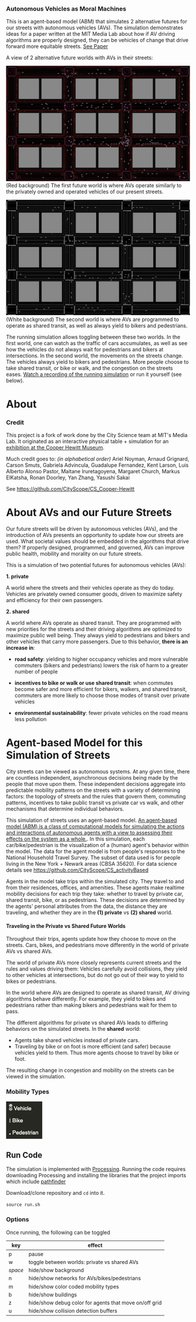 ### Autonomous Vehicles as Moral Machines


This is an agent-based model (ABM) that simulates 2 alternative futures for our streets with autonomous vehicles (AVs).
The simulation demonstrates ideas for a paper written at the MIT Media Lab about how if AV driving algorithms are properly designed, they can be vehicles of change that drive forward more equitable streets.
[See Paper](https://docs.google.com/document/d/1BlcuKNUD1KOblP5JW6aEXMcnS0sMfL_g7d8P9sffAyA/edit?usp=sharing)


A view of 2 alternative future worlds with AVs in their streets:

![World of private AVs](output-assets/private-av-world-traffic-jam.png)
(Red background) The first future world is where AVs operate similarly to the privately owned and operated vehicles of our present streets.

![World of private AVs](output-assets/shared-av-world.png)
(White background) The second world is where AVs are programmed to operate as shared transit, as well as always yield to bikers and pedestrians.


The running simulation allows toggling between these two worlds.  In the first world, one can watch as the traffic of cars accumulates, as well as see how the vehicles do not always wait for pedestrians and bikers at intersections.
In the second world, the movements on the streets change.  The vehicles always yield to bikers and pedestrians.  More people choose to take shared transit, or bike or walk, and the congestion on the streets eases.
[Watch a recording of the running simulation](output-assets/simulation-toggled-between-worlds-mid-way.mp4) or run it yourself (see below).


# About

### Credit

This project is a fork of work done by the City Science team at MIT's Media Lab.  It originated as an interactive physical table + simulation for an [exhibition at the Cooper Hewitt Museum](https://www.media.mit.edu/events/media-lab-projects-at-the-cooper-hewitt/).

Much credit goes to:
*(in alphabetical order)*
Ariel Noyman, Arnaud Grignard, Carson Smuts, Gabriela Advincula, Guadalupe Fernandez, Kent Larson, Luis Alberto Alonso Pastor, Maitane Iruretagoyena, Margaret Church, Markus ElKatsha, Ronan Doorley, Yan Zhang, Yasushi Sakai

See https://github.com/CityScope/CS_Cooper-Hewitt


# About AVs and our Future Streets

Our future streets will be driven by autonomous vehicles (AVs), and the introduction of AVs presents an opportunity to update how our streets are used.  What societal values should be embedded in the algorithms that drive them?  If properly designed, programmed, and governed, AVs can improve public health, mobility and morality on our future streets.

This is a simulation of two potential futures for autonomous vehicles (AVs):

__1. private__

A world where the streets and their vehicles operate as they do today.  Vehicles are privately owned consumer goods, driven to maximize safety and efficiency for their own passengers.


__2. shared__

A world where AVs operate as shared transit.  They are programmed with new priorities for the streets and their driving algorithms are optimized to maximize public well being.  They always yield to pedestrians and bikers and other vehicles that carry more passengers.  Due to this behavior, __there is an increase in__:

- __road safety__: yielding to higher occupancy vehicles and more vulnerable commuters (bikers and pedestrians) lowers the risk of harm to a greater number of people

- __incentives to bike or walk or use shared transit__: when commutes become safer and more efficient for bikers, walkers, and shared transit, commuters are more likely to choose those modes of transit over private vehicles

- __environmental sustainability__: fewer private vehicles on the road means less pollution



# Agent-based Model for this Simulation of Streets

City streets can be viewed as autonomous systems.  At any given time, there are countless independent, asynchronous decisions being made by the people that move upon them.  These independent decisions aggregate into predictable mobility patterns on the streets with a variety of determining factors: the topology of streets and the rules that govern them, commuting patterns, incentives to take public transit vs private car vs walk, and other mechanisms that determine individual behaviors.

This simulation of streets uses an agent-based model.  [An agent-based model (ABM) is a class of computational models for simulating the actions and interactions of autonomous agents with a view to assessing their effects on the system as a whole.](https://en.wikipedia.org/wiki/Agent-based_model).  In this simulation, each car/bike/pedestrian is the visualization of a (human) agent's behavior within the model.
The data for the agent model is from people's responses to the National Household Travel Survey.  The subset of data used is for people living in the New York + Newark areas (CBSA 35620).  For data science details see https://github.com/CityScope/CS_activityBased

Agents in the model take trips within the simulated city.  They travel to and from their residences, offices, and amenities.  These agents make realtime mobility decisions for each trip they take: whether to travel by private car, shared transit, bike, or as pedestrians.
These decisions are determined by the agents' personal attributes from the data, the distance they are traveling, and whether they are in the __(1) private__ vs __(2) shared__ world.

#### Traveling in the Private vs Shared Future Worlds
Throughout their trips, agents update how they choose to move on the streets.  Cars, bikes, and pedestrians move differently in the world of private AVs vs shared AVs.

The world of private AVs more closely represents current streets and the rules and values driving them: Vehicles carefully avoid collisions, they yield to other vehicles at intersections, but do not go out of their way to yield to bikes or pedestrians.  

In the world where AVs are designed to operate as shared transit, AV driving algorithms behave differently.  For example, they yield to bikes and pedestrians rather than making bikers and pedestrians wait for them to pass.

The different algorithms for private vs shared AVs leads to differing behaviors on the simulated streets.
In the __shared__ world:
- Agents take shared vehicles instead of private cars.
- Traveling by bike or on foot is more efficient (and safer) because vehicles yield to them.  Thus more agents choose to travel by bike or foot.

The resulting change in congestion and mobility on the streets can be viewed in the simulation.


### Mobility Types

![mobility types](output-assets/mobility-types.png)



## Run Code

The simulation is implemented with [Processing](https://processing.org/).  Running the code requires downloading Processing and installing the libraries that the project imports which include [pathfinder](http://www.robotacid.com/PBeta/AILibrary/Pathfinder/index.html)

Download/clone repository and `cd` into it.

`source run.sh`


### Options

Once running, the following can be toggled

key | effect
--- | ---
p | pause
w | toggle between worlds: private vs shared AVs
*space* | hide/show background
n | hide/show networks for AVs/bikes/pedestrians
m | hide/show color coded mobility types
b | hide/show buildings
z | hide/show debug color for agents that move on/off grid
u | hide/show collision detection buffers
